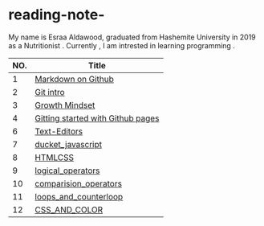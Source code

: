 # reading-note-
My name is Esraa Aldawood, graduated from Hashemite University in 2019 as a Nutritionist .
Currently , I am intrested in learning programming .




|NO. | Title  | 
|---|---|
|1|[Markdown on Github](Markdown.md)   |
|2|[Git intro](Git-intro.md) |
|3|[Growth Mindset](Growth-Mindset.md) |
|4|[Gitting started with Github pages](https://esraa-creator.github.io/reading-note/GitHub-Pages)|
|6|[Text-Editors](Text-Editors.md)|
|7|[ducket_javascript](ducket_javascript.md)|
|8|[HTMLCSS](HTMLCSS.md)
|9|[logical_operators](logical-operators.md)
|10|[comparision_operators](comparision-operators.md)
|11|[loops_and_counterloop](loops-and-counterloop.md)
|12|[CSS_AND_COLOR](CSSandCOLOR.md)